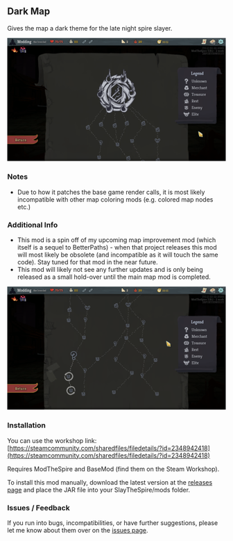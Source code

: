 ## Dark Map

Gives the map a dark theme for the late night spire slayer.

![Screenshot](github/screenshot.png)

### Notes
* Due to how it patches the base game render calls, it is most likely incompatible with other map coloring mods (e.g. colored map nodes etc.)

### Additional Info
* This mod is a spin off of my upcoming map improvement mod (which itself is a sequel to BetterPaths) - when that project releases this mod will most likely be obsolete (and incompatible as it will touch the same code). Stay tuned for that mod in the near future.
* This mod will likely not see any further updates and is only being released as a small hold-over until the main map mod is completed.

![Screenshot](github/screenshot2.png)

### Installation

You can use the workshop link: [https://steamcommunity.com/sharedfiles/filedetails/?id=2348942418](https://steamcommunity.com/sharedfiles/filedetails/?id=2348942418)

Requires ModTheSpire and BaseMod (find them on the Steam Workshop).

To install this mod manually, download the latest version at the [releases page](https://github.com/casey-c/DarkMap/releases) and place the JAR file into your SlayTheSpire/mods folder.

### Issues / Feedback

If you run into bugs, incompatibilities, or have further suggestions, please let me know about them over on the [issues page](https://github.com/casey-c/DarkMap/issues).
